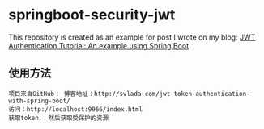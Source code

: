 # springboot-security-jwt

This repository is created as an example for post I wrote on my blog: [JWT Authentication Tutorial: An example using Spring Boot](http://svlada.com/jwt-token-authentication-with-spring-boot/)


## 使用方法
	项目来自GitHub： 博客地址：http://svlada.com/jwt-token-authentication-with-spring-boot/
	访问：http://localhost:9966/index.html
	获取token， 然后获取受保护的资源	
